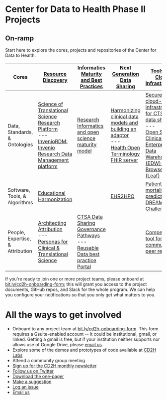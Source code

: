 # Center for Data to Health Phase II Projects
## On-ramp

Start here to explore the cores, projects and repositories of the Center for Data to Health.

| Cores | [Resource Discovery](https://github.com/data2health/resource-discovery) | [Informatics Maturity and Best Practices](https://github.com/data2health/informatics-maturity) | [Next Generation<br>Data Sharing](https://github.com/data2health/next-gen-data-sharing) | [Tools and Cloud Infrastructure](https://github.com/data2health/tools-cloud-infrastructure)
-----|------|-----------|------------|-----------
Data, Standards, & Ontologies| [Science of Translational Science Research Platform](https://github.com/data2health/scits-platform)<br>---<br> [InvenioRDM: Invenio Research Data Management platform](https://github.com/data2health/InvenioRDM) | [Research Informatics and open science maturity model](https://github.com/data2health/maturity-model) | [Harmonizing clinical data models and building an adaptor](https://github.com/data2health/data-harmonization)<br>---<br>[Health Open Terminology FHIR server](https://github.com/HOT-FHIR) | [Secure cloud-based infrastructure for CTSA hub data sharing](https://github.com/data2health/cloud-sharing)<br>---<br>[Open Source Clinical Enterprise Data Warehouse (EDW) Data Browser (Leaf)](https://github.com/data2health/leaf-edw)
Software, Tools, & Algorithms|[Educational Harmonization](https://github.com/data2health/edu-harmonization) | | [EHR2HPO](https://github.com/data2health/ehr2HPO.prj) | [Patient mortality prediction DREAM Challenge](https://github.com/data2health/DREAM-Challenge)
People, Expertise, & Attribution |[Architecting Attribution](https://github.com/data2health/architecting_attribution) <br>---<br> [Personas for Clinical & Translational Science](https://github.com/data2health/CTS-Personas)  |[CTSA Data Sharing Governance Pathways](https://github.com/data2health/governance-pathways)<br>---<br>[Reusable Data best practice Portal](https://github.com/data2health/rdp-portal)| |[Competitions tool for CTSA community peer review](https://github.com/data2health/competitions-project)

If you're ready to join one or more project teams, please onboard at [bit.ly/cd2h-onboarding-form](bit.ly/cd2h-onboarding-form); this will grant you access to the project documents, GitHub repos, and Slack for the whole program. We can help you configure your notifications so that you only get what matters to you.

# All the ways to get involved
- Onboard to any project team at [bit.ly/cd2h-onboarding-form](https://forms.gle/y5jFprBN1wL46sTGA). This form requires a Gsuite-enabled account -- it could be institutional, gmail, or linked. Getting a gmail is free, but if your institution neither supports nor allows use of Google Drive, please [email us](mailto:data2health+onboarding@gmail.com).
- Explore some of the demos and prototypes of code available at [CD2H Labs](http://labs.cd2h.org)
- Attend a community group meeting
- [Sign up for the CD2H monthly newsletter](https://goo.gl/forms/rRfPbbZOTmvfOFdr2)
- [Follow us on Twitter](https://twitter.com/data2health)
- [Download the one-pager](https://drive.google.com/file/d/1zCsgcI7pGsrUQCpBgrvwFskis9t7EmlN/view?usp=sharing)
- [Make a suggestion](https://goo.gl/forms/WXmvqcPucVR68xMf2)
- [Log an issue](https://github.com/data2health/roadmap/issues/new)
- [Email us](mailto:data2health@gmail.com)
